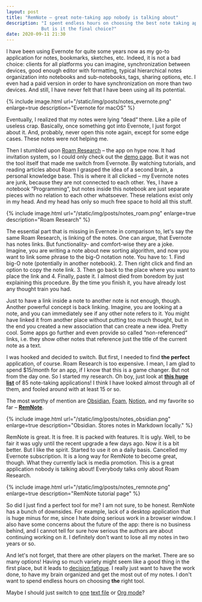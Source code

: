 ```yaml
---
layout: post
title: "RemNote — great note-taking app nobody is talking about"
description: "I spent endless hours on choosing the best note taking app and found RemNote.
			 But is it the final choice?"
date: 2020-09-11 21:30
---
```


I have been using Evernote for quite some years now as my go-to application for 
notes, bookmarks, sketches, etc. Indeed, it is not a bad choice: clients for all platforms
you can imagine, synchronization between devices, good enough editor with formatting,
typical hierarchical notes organization into notebooks and sub-notebooks, tags, sharing
options, etc. I even had a paid version in order to have synchronization on more than two
devices. And still, I have never felt that I have been using all its potential.

{% include image.html url="/static/img/posts/notes_evernote.png" enlarge=true description="Evernote for macOS" %}

Eventually, I realized that my notes were lying “dead“ there. Like a pile of useless crap.
Basically, once something got into Evernote, I just forgot about it. And, probably, never
open this note again, except for some edge cases. These notes were not helping me.

Then I stumbled upon [Roam Research][roam] – the app on hype now. It had invitation system,
so I could only check out the [demo page](https://roamresearch.com/#/app/help/page/k5RxbGuJN).
But it was not the tool itself that made me switch from Evernote. By watching tutorials,
and reading articles about Roam I grasped the idea of a second brain, a personal
knowledge base. This is where it all clicked – my Evernote notes are junk, because they
are not connected to each other. Yes, I have a notebook “Programming“, but notes inside this 
notebook are just separate pieces with no relation to each other whatsoever. These 
relations exist only in my head. And my head has only so much free space to hold all 
this stuff.

{% include image.html url="/static/img/posts/notes_roam.png" enlarge=true description="Roam Research" %}

The essential part that is missing in Evernote in comparison to, let's say the same Roam
Research, is linking of the notes. One can argue, that Evernote has notes links. But 
functionality- and comfort-wise they are a joke. Imagine, you are writing a note about 
new sorting algorithm, and now you want to link some phrase to the big-O notation note. 
You have to: 
	1. Find big-O note (potentially in another notebook).
	2. Then right click and find an option to copy the note link.
	3. Then go back to the place where you want to place the link and
	4. Finally, paste it.
I almost died from boredom by just explaining this procedure. By the time you finish it,
you have already lost any thought train you had.

Just to have a link inside a note to another note is not enough, though. Another powerful
concept is back linking. Imagine, you are looking at a note, and you can immediately see 
if any other note refers to it. You might have linked it from another place without putting
too much thought, but in the end you created a new association that can create a new idea.
Pretty cool. Some apps go further and even provide so called “non-referenced“ links, i.e.
they show other notes that reference just the title of the current note as a text.

I was hooked and decided to switch. But first, I needed to find __the perfect__ application,
of course. Roam Research is too expensive. I mean, I am glad to spend $15/month for an 
app, if I know that this is a game changer. But not from the day one. So I started my
research. Oh boy, just look at **[this huge list](https://www.notion.so/db13644f08144495ad9877f217a161a1?v=ff6777802811416ba08dc114e0b11837)** of 85 note-taking applications! I think I have 
looked almost through all of them, and fooled around with at least 15 or so.

The most worthy of mention are [Obsidian][obsidian], [Foam][foam], [Notion][notion], and
my favorite so far – **[RemNote][remnote]**.

{% include image.html url="/static/img/posts/notes_obsidian.png" enlarge=true 
description="Obsidian. Stores notes in Markdown locally." %}

RemNote is great. It is free. It is packed with features. It is ugly. Well, to be 
fair it was ugly until the recent upgrade a few days ago. Now it is a bit better. But I
like the spirit. Started to use it on a daily basis. Cancelled my Evernote subscription. 
It is a long way for RemNote to become great, though. What they currently lack is media
promotion. This is a great application nobody is talking about! Everybody talks 
only about Roam Research.

{% include image.html url="/static/img/posts/notes_remnote.png" enlarge=true 
description="RemNote tutorial page" %}

So did I just find a perfect tool for me? I am not sure, to be honest. RemNote has a bunch 
of downsides. For example, lack of a desktop application that is huge minus for me, since
I hate doing serious work in a browser window. I also have some concerns about the future
of the app: there is no business behind, and I cannot tell for sure how serious the authors
are about continuing working on it. I definitely don't want to lose all my notes in two years or so.

And let's not forget, that there are other players on the market. There are so many options!
Having so much variety might seem like a good thing in the first place, but it leads to
[decision fatigue](https://en.wikipedia.org/wiki/Decision_fatigue). I really just want
to have the work done, to have my brain organized and get the most out of my notes. I 
don't want to spend endless hours on choosing **the** right tool.

Maybe I should just switch to [one](https://www.williamhern.com/living-in-a-single-text-file.html)
[text file](https://jeffhuang.com/productivity_text_file/) or [Org mode][org-mode]? 

[roam]: https://roamresearch.com/
[remnote]: https://www.remnote.io
[obsidian]: https://obsidian.md/
[foam]: https://foambubble.github.io/foam/
[notion]: https://www.notion.so
[org-mode]: https://orgmode.org/
